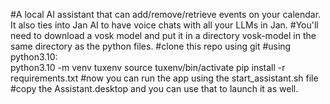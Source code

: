 #A local AI assistant that can add/remove/retrieve events on your calendar.  It also ties into Jan AI to have voice chats with all your LLMs in Jan.
#You'll need to download a vosk model and put it in a directory vosk-model in the same directory as the python files.
#clone this repo using git
#using python3.10:  
python3.10 -m venv tuxenv
source tuxenv/bin/activate
pip install -r requirements.txt
#now you can run the app using the start_assistant.sh file
#copy the Assistant.desktop and you can use that to launch it as well.

